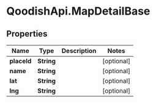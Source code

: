 # QoodishApi.MapDetailBase

## Properties

Name | Type | Description | Notes
------------ | ------------- | ------------- | -------------
**placeId** | **String** |  | [optional] 
**name** | **String** |  | [optional] 
**lat** | **String** |  | [optional] 
**lng** | **String** |  | [optional] 


